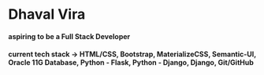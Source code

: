 # Dhaval Vira
#### aspiring to be a Full Stack Developer
#### current tech stack -> HTML/CSS, Bootstrap, MaterializeCSS, Semantic-UI, Oracle 11G Database, Python - Flask, Python - Django, Django, Git/GitHub
